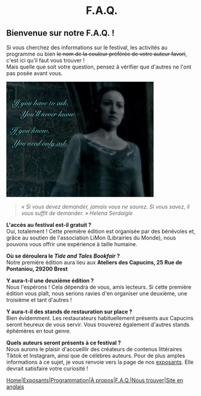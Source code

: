 # <center>F.A.Q.</center>

## Bienvenue sur notre F.A.Q. !
Si vous cherchez des informations sur le festival, les activités au programme ou bien 
~~le nom de la couleur préférée de votre auteur favori~~, c'est ici qu'il faut vous trouver !  
Mais quelle que soit votre question, pensez à vérifier que d'autres ne l'ont pas posée avant vous.  

![Harry Potter and the Deathly Hallows](../image/HelenaSerdaigle.png)

> *« Si vous devez demander, jamais vous ne saurez. Si vous savez, il vous suffit de demander. » Helena Serdaigle*

**L'accès au festival est-il gratuit ?**  
Oui, totalement ! Cette première édition est organisée par des bénévoles et, grâce au soutien de l'association LiMon (Librairies du Monde), nous pouvons vous offrir une expérience à taille humaine.  

**Où se déroulera le *Tide and Tales Bookfair* ?**  
Notre première édition aura lieu aux **Ateliers des Capucins, 25 Rue de Pontaniou, 29200 Brest**  

**Y aura-t-il une deuxième édition ?**  
Nous l'espérons ! Cela dépendra de vous, amis lecteurs. Si cette première édition vous plaît, nous serions ravies d'en organiser une deuxième, une troisième et tant d'autres !

**Y aura-t-il des stands de restauration sur place ?**  
Bien évidemment. Les restaurateurs habituellement présents aux Capucins seront heureux de vous servir. Vous trouverez également d'autres stands éphémères en tout genre.  

**Quels auteurs seront présents à ce festival ?**  
Nous aurons le plaisir d'accueillir des créateurs de contenus littéraires Tiktok et Instagram, ainsi que de célèbres auteurs. Pour de plus amples informations à ce sujet, je vous renvoie vers la page de nos [exposants](Exposants.md). Elle devrait satisfaire votre curiosité !

[Home](index.md)|[Exposants](Exposants.md)|[Programmation](Programmation.md)|[À propos](Aboutus.md)|[F.A.Q.](Questions.md)|[Nous trouver](Whereto.md)|[Site en anglais](../en/Index.md)
